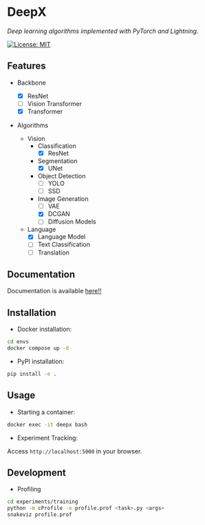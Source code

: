 # DeepX

*Deep learning algorithms implemented with PyTorch and Lightning.*

[![License: MIT](https://img.shields.io/badge/License-MIT-yellow.svg)](https://opensource.org/licenses/MIT)

## Features

- Backbone

  - [x] ResNet
  - [ ] Vision Transformer
  - [x] Transformer

- Algorithms

  - Vision
    - Classification
      - [x] ResNet
    - Segmentation
      - [x] UNet
    - Object Detection
      - [ ] YOLO
      - [ ] SSD
    - Image Generation
      - [ ] VAE
      - [x] DCGAN
      - [ ] Diffusion Models
  - Language
    - [x] Language Model
    - [ ] Text Classification
    - [ ] Translation

## Documentation
Documentation is available [here!!](https://ksterx.github.io/DeepX/)

## Installation

- Docker installation:

```bash
cd envs
docker compose up -d
```

- PyPI installation:

```bash
pip install -e .
```

## Usage

- Starting a container:

```bash
docker exec -it deepx bash
```

- Experiment Tracking:

Access `http://localhost:5000` in your browser.

## Development

- Profiling

```bash
cd experiments/training
python -m cProfile -o profile.prof <task>.py <args>
snakeviz profile.prof
```
